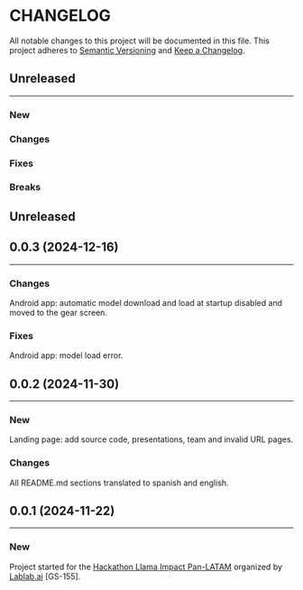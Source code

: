 # CHANGELOG

All notable changes to this project will be documented in this file.
This project adheres to [Semantic Versioning](http://semver.org/) and [Keep a Changelog](http://keepachangelog.com/).



## Unreleased
---

### New

### Changes

### Fixes

### Breaks


## Unreleased
## 0.0.3 (2024-12-16)
---

### Changes
Android app: automatic model download and load at startup disabled and moved to the gear screen.

### Fixes
Android app: model load error.


## 0.0.2 (2024-11-30)
---

### New
Landing page: add source code, presentations, team and invalid URL pages.

### Changes
All README.md sections translated to spanish and english.


## 0.0.1 (2024-11-22)
---

### New
Project started for the [Hackathon Llama Impact Pan-LATAM](https://lablab.ai/event/hackathon-llama-impact-pan-latam-es) organized by [Lablab.ai](https://lablab.ai) [GS-155].

